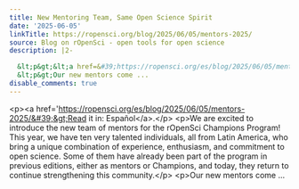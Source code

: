 ```yaml
---
title: New Mentoring Team, Same Open Science Spirit
date: '2025-06-05'
linkTitle: https://ropensci.org/blog/2025/06/05/mentors-2025/
source: Blog on rOpenSci - open tools for open science
description: |2-

  &lt;p&gt;&lt;a href=&#39;https://ropensci.org/es/blog/2025/06/05/mentors-2025/&#39;&gt;Read it in: Español&lt;/a&gt;.&lt;/p&gt; &lt;p&gt;We are excited to introduce the new team of mentors for the rOpenSci Champions Program! This year, we have ten very talented individuals, all from Latin America, who bring a unique combination of experience, enthusiasm, and commitment to open science. Some of them have already been part of the program in previous editions, either as mentors or Champions, and today, they return to continue strengthening this community.&lt;/p&gt;
  &lt;p&gt;Our new mentors come ...
disable_comments: true
---
```


&lt;p&gt;&lt;a href=&#39;https://ropensci.org/es/blog/2025/06/05/mentors-2025/&#39;&gt;Read it in: Español&lt;/a&gt;.&lt;/p&gt; &lt;p&gt;We are excited to introduce the new team of mentors for the rOpenSci Champions Program! This year, we have ten very talented individuals, all from Latin America, who bring a unique combination of experience, enthusiasm, and commitment to open science. Some of them have already been part of the program in previous editions, either as mentors or Champions, and today, they return to continue strengthening this community.&lt;/p&gt;
&lt;p&gt;Our new mentors come ...